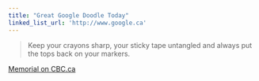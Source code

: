 ```yaml
---
title: "Great Google Doodle Today"
linked_list_url: 'http://www.google.ca'
---
```

<blockquote><p>
  Keep your crayons sharp, your sticky tape untangled and always put the tops back on your markers.
</p></blockquote>
<p><a href="http://www.cbc.ca/75/2011/10/ernie-coombs-keep-your-crayons-sharp.html">Memorial on CBC.ca</a></p>
